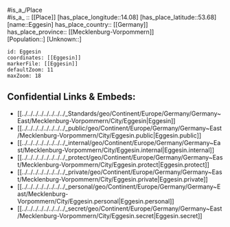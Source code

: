 ﻿---
location: [53.68,14.08] 
mapzoom: [7,12] 
mapmarker: city 
type: City
tags:
- geo/City


SpocWebEntityId: 29984
isDeleted: false
confidential: public

---
#is_a_/Place  
#is_a_ :: [[Place]] 
[has_place_longitude::14.08] 
[has_place_latitude::53.68] 
[name::Eggesin] 
has_place_country:: [[Germany]]  
has_place_province:: [[Mecklenburg-Vorpommern]]  
[Population::] 
[Unknown::] 


```leaflet
id: Eggesin
coordinates: [[Eggesin]] 
markerFile: [[Eggesin]] 
defaultZoom: 11 
maxZoom: 18
```


## Confidential Links & Embeds: 
- [[../../../../../../../../_Standards/geo/Continent/Europe/Germany/Germany~East/Mecklenburg-Vorpommern/City/Eggesin|Eggesin]] 
- [[../../../../../../../../_public/geo/Continent/Europe/Germany/Germany~East/Mecklenburg-Vorpommern/City/Eggesin.public|Eggesin.public]] 
- [[../../../../../../../../_internal/geo/Continent/Europe/Germany/Germany~East/Mecklenburg-Vorpommern/City/Eggesin.internal|Eggesin.internal]] 
- [[../../../../../../../../_protect/geo/Continent/Europe/Germany/Germany~East/Mecklenburg-Vorpommern/City/Eggesin.protect|Eggesin.protect]] 
- [[../../../../../../../../_private/geo/Continent/Europe/Germany/Germany~East/Mecklenburg-Vorpommern/City/Eggesin.private|Eggesin.private]] 
- [[../../../../../../../../_personal/geo/Continent/Europe/Germany/Germany~East/Mecklenburg-Vorpommern/City/Eggesin.personal|Eggesin.personal]] 
- [[../../../../../../../../_secret/geo/Continent/Europe/Germany/Germany~East/Mecklenburg-Vorpommern/City/Eggesin.secret|Eggesin.secret]] 
